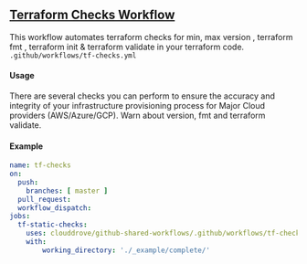 ## [Terraform Checks Workflow](https://github.com/clouddrove/github-shared-workflows/blob/master/.github/workflows/tf-checks.yml)

This workflow automates terraform checks for min, max version , terraform fmt , terraform init & terraform validate in your terraform code. `.github/workflows/tf-checks.yml`

#### Usage
There are several checks you can perform to ensure the accuracy and integrity of your infrastructure provisioning process for Major Cloud providers (AWS/Azure/GCP). Warn about version, fmt and terraform validate.

#### Example
```yaml
name: tf-checks
on:
  push:
    branches: [ master ]
  pull_request:
  workflow_dispatch:
jobs:
  tf-static-checks:
    uses: clouddrove/github-shared-workflows/.github/workflows/tf-checks.yml@master
    with:  
        working_directory: './_example/complete/'
```